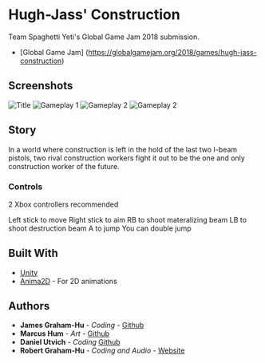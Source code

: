 # Hugh-Jass' Construction
Team Spaghetti Yeti's Global Game Jam 2018 submission.
* [Global Game Jam] (https://globalgamejam.org/2018/games/hugh-jass-construction)

## Screenshots

![Title](https://github.com/RobertG-H/Hugh-Jass-Construction/tree/master/Screenshots/title.png)
![Gameplay 1](https://github.com/RobertG-H/Hugh-Jass-Construction/tree/master/Screenshots/Gameplay1.png)
![Gameplay 2](https://github.com/RobertG-H/Hugh-Jass-Construction/tree/master/Screenshots/Gameplay2.png)
![Gameplay 2](https://github.com/RobertG-H/Hugh-Jass-Construction/tree/master/Screenshots/Gamepl3.png)

## Story

In a world where construction is left in the hold of the last two I-beam pistols, two rival construction workers fight it out to be the one and only construction worker of the future.

### Controls

2 Xbox controllers recommended

Left stick to move
Right stick to aim
RB to shoot materalizing beam
LB to shoot destruction beam
A to jump
You can double jump

## Built With

* [Unity](https://unity3d.com/)
* [Anima2D](https://assetstore.unity.com/packages/essentials/unity-anima2d-79840) - For 2D animations

## Authors

* **James Graham-Hu** - *Coding* - [Github](https://github.com/johnnybib)
* **Marcus Hum** - *Art* - [Github](https://github.com/mlhum)
* **Daniel Utvich** - *Coding* [Github](https://github.com/Daniel-U12)
* **Robert Graham-Hu** - *Coding and Audio* - [Website](robertgrahamhu.ca)



